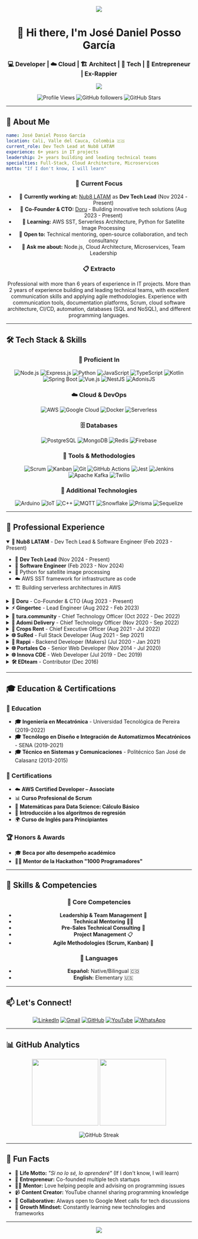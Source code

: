 <div align="center">

<img src="https://capsule-render.vercel.app/api?type=waving&color=gradient&customColorList=0,2,12,18,23&height=200&section=header&text=José%20Daniel%20Posso%20García&fontSize=40&fontColor=fff&animation=fadeIn&fontAlignY=38&desc=Developer%20|%20Cloud%20Architect%20|%20Tech%20Entrepreneur&descAlignY=65&descAlign=50"/>

# 👋 Hi there, I'm **José Daniel Posso García**
### 💻 Developer | ☁️ Cloud | 🏗️ Architect | 🚀 Tech | 🎯 Entrepreneur | Ex-Rappier

<div align="center">
  <img src="https://readme-typing-svg.herokuapp.com?font=Fira+Code&size=22&duration=3000&pause=1000&color=2E86AB&center=true&vCenter=true&width=800&lines=6%2B+years+in+IT+projects;Full-Stack+Developer;Cloud+Solutions+Architect;Technical+Team+Leader;If+I+don't+know%2C+I+will+learn;Building+the+future+with+code" />
</div>

<div align="center">
  
![Profile Views](https://komarev.com/ghpvc/?username=daniel7byte&color=2E86AB&style=for-the-badge&label=Profile%20Views)
![GitHub followers](https://img.shields.io/github/followers/daniel7byte?color=2E86AB&style=for-the-badge&logo=github&label=Followers)
![GitHub Stars](https://img.shields.io/github/stars/daniel7byte?color=2E86AB&style=for-the-badge&logo=github&label=Stars)

</div>

</div>

---

## 🚀 About Me

```yaml
name: José Daniel Posso García
location: Cali, Valle del Cauca, Colombia 🇨🇴
current_role: Dev Tech Lead at Nub8 LATAM
experience: 6+ years in IT projects
leadership: 2+ years building and leading technical teams
specialties: Full-Stack, Cloud Architecture, Microservices
motto: "If I don't know, I will learn"
```

<div align="center">

### 🎯 Current Focus
- 🔭 **Currently working at:** [Nub8 LATAM](https://nub8.com) as **Dev Tech Lead** (Nov 2024 - Present)
- 🚀 **Co-Founder & CTO:** [Doru](https://doru.com) - Building innovative tech solutions (Aug 2023 - Present)
- 🌱 **Learning:** AWS SST, Serverless Architecture, Python for Satellite Image Processing
- 👯 **Open to:** Technical mentoring, open-source collaboration, and tech consultancy
- 💬 **Ask me about:** Node.js, Cloud Architecture, Microservices, Team Leadership

### 📋 Extracto
Professional with more than 6 years of experience in IT projects. More than 2 years of experience building and leading technical teams, with excellent communication skills and applying agile methodologies. Experience with communication tools, documentation platforms, Scrum, cloud software architecture, CI/CD, automation, databases (SQL and NoSQL), and different programming languages.

</div>

---

## 🛠️ Tech Stack & Skills

<div align="center">

### 💼 Proficient In
![Node.js](https://img.shields.io/badge/Node.js-339933?style=for-the-badge&logo=nodedotjs&logoColor=white)
![Express.js](https://img.shields.io/badge/Express.js-000000?style=for-the-badge&logo=express&logoColor=white)
![Python](https://img.shields.io/badge/Python-3776AB?style=for-the-badge&logo=python&logoColor=white)
![JavaScript](https://img.shields.io/badge/JavaScript-F7DF1E?style=for-the-badge&logo=javascript&logoColor=black)
![TypeScript](https://img.shields.io/badge/TypeScript-007ACC?style=for-the-badge&logo=typescript&logoColor=white)
![Kotlin](https://img.shields.io/badge/Kotlin-0095D5?style=for-the-badge&logo=kotlin&logoColor=white)
![Spring Boot](https://img.shields.io/badge/Spring_Boot-6DB33F?style=for-the-badge&logo=spring&logoColor=white)
![Vue.js](https://img.shields.io/badge/Vue.js-4FC08D?style=for-the-badge&logo=vue.js&logoColor=white)
![NestJS](https://img.shields.io/badge/NestJS-E0234E?style=for-the-badge&logo=nestjs&logoColor=white)
![AdonisJS](https://img.shields.io/badge/AdonisJS-220052?style=for-the-badge&logo=adonisjs&logoColor=white)

### ☁️ Cloud & DevOps
![AWS](https://img.shields.io/badge/AWS-FF9900?style=for-the-badge&logo=amazonaws&logoColor=white)
![Google Cloud](https://img.shields.io/badge/Google_Cloud-4285F4?style=for-the-badge&logo=google-cloud&logoColor=white)
![Docker](https://img.shields.io/badge/Docker-2496ED?style=for-the-badge&logo=docker&logoColor=white)
![Serverless](https://img.shields.io/badge/Serverless-FD5750?style=for-the-badge&logo=serverless&logoColor=white)

### 🗄️ Databases
![PostgreSQL](https://img.shields.io/badge/PostgreSQL-316192?style=for-the-badge&logo=postgresql&logoColor=white)
![MongoDB](https://img.shields.io/badge/MongoDB-4EA94B?style=for-the-badge&logo=mongodb&logoColor=white)
![Redis](https://img.shields.io/badge/Redis-DC382D?style=for-the-badge&logo=redis&logoColor=white)
![Firebase](https://img.shields.io/badge/Firebase-FFCA28?style=for-the-badge&logo=firebase&logoColor=black)

### 🔧 Tools & Methodologies
![Scrum](https://img.shields.io/badge/Scrum-009639?style=for-the-badge&logo=scrumalliance&logoColor=white)
![Kanban](https://img.shields.io/badge/Kanban-0052CC?style=for-the-badge&logo=kanban&logoColor=white)
![Git](https://img.shields.io/badge/Git-F05032?style=for-the-badge&logo=git&logoColor=white)
![GitHub Actions](https://img.shields.io/badge/GitHub_Actions-2088FF?style=for-the-badge&logo=github-actions&logoColor=white)
![Jest](https://img.shields.io/badge/Jest-C21325?style=for-the-badge&logo=jest&logoColor=white)
![Jenkins](https://img.shields.io/badge/Jenkins-D24939?style=for-the-badge&logo=jenkins&logoColor=white)
![Apache Kafka](https://img.shields.io/badge/Apache_Kafka-231F20?style=for-the-badge&logo=apache-kafka&logoColor=white)
![Twilio](https://img.shields.io/badge/Twilio-F22F46?style=for-the-badge&logo=twilio&logoColor=white)

### 🤖 Additional Technologies
![Arduino](https://img.shields.io/badge/Arduino-00979D?style=for-the-badge&logo=arduino&logoColor=white)
![IoT](https://img.shields.io/badge/IoT-0052CC?style=for-the-badge&logo=internetofthings&logoColor=white)
![C++](https://img.shields.io/badge/C++-00599C?style=for-the-badge&logo=cplusplus&logoColor=white)
![MQTT](https://img.shields.io/badge/MQTT-660066?style=for-the-badge&logo=mqtt&logoColor=white)
![Snowflake](https://img.shields.io/badge/Snowflake-29B5E8?style=for-the-badge&logo=snowflake&logoColor=white)
![Prisma](https://img.shields.io/badge/Prisma-2D3748?style=for-the-badge&logo=prisma&logoColor=white)
![Sequelize](https://img.shields.io/badge/Sequelize-52B0E7?style=for-the-badge&logo=sequelize&logoColor=white)

</div>

---

## 💼 Professional Experience

<details open>
<summary><strong>🏢 Nub8 LATAM</strong> - Dev Tech Lead & Software Engineer (Feb 2023 - Present)</summary>

- 🎯 **Dev Tech Lead** (Nov 2024 - Present)
- 🔧 **Software Engineer** (Feb 2023 - Nov 2024)
- 🐍 Python for satellite image processing
- ☁️ AWS SST framework for infrastructure as code
- 🏗️ Building serverless architectures in AWS

</details>

<details>
<summary><strong>🚀 Doru</strong> - Co-Founder & CTO (Aug 2023 - Present)</summary>

- 🎯 Co-founding and leading technical strategy
- 🏗️ Building innovative tech solutions
- 📍 Cali, Valle del Cauca, Colombia

</details>

<details>
<summary><strong>⚡ Gingertec</strong> - Lead Engineer (Aug 2022 - Feb 2023)</summary>

- 📋 Technical planning and agile methodologies
- 👥 Mentoring and pair-programming
- 🛠️ **Tech Stack:** Scrum, ClickUp, AWS EC2, Node.JS, MongoDB
- 📍 República Dominicana

</details>

<details>
<summary><strong>🌟 tura.community</strong> - Chief Technology Officer (Oct 2022 - Dec 2022)</summary>

- 💡 Technology advisory and consulting
- 🏗️ Strategic technical guidance
- 📍 Cali, Valle del Cauca, Colombia

</details>

<details>
<summary><strong>🚚 Adomi Delivery</strong> - Chief Technology Officer (Nov 2020 - Sep 2022)</summary>

- 🎯 Strategic technical planning and platform objectives
- 👥 Recruitment, interviewing, and team mentoring
- 🏗️ Developed cloud architecture based on microservices
- 💰 Reduced cloud costs and increased platform speed
- 📊 Monitoring and alert systems with Slack bots and Twilio
- 🛠️ **Tech Stack:** GCP, Serverless, Microservices, Node.JS, Express.JS, Nest.JS, PostgreSQL, Redis, Docker

</details>

<details>
<summary><strong>🌾 Crops Rent</strong> - Chief Executive Officer (Aug 2021 - Jul 2022)</summary>

- 🚀 Agricultural tech entrepreneurship
- 👥 Building and leading committed development teams
- 🌱 Technological development in the agricultural sector
- 🛠️ **Tech Stack:** Scrum, Slack, Arduino, IoT, C++, Node.JS, AdonisJS, Prisma ORM, MQTT

</details>

<details>
<summary><strong>🌐 SuRed</strong> - Full Stack Developer (Aug 2021 - Sep 2021)</summary>

- 🔄 Digital Transformation project
- ☁️ NodeJS microservices in AWS environment with EC2
- 🎨 Frontend maintenance and development with VueJS
- 📊 Management of Kinesis and MQTT
- 🧪 Unit Testing and Mutation Testing development

</details>

<details>
<summary><strong>🛵 Rappi</strong> - Backend Developer (Makers) (Jul 2020 - Jan 2021)</summary>

- 🚚 Part of the logistics team
- 🔗 Endpoints for Rappitenderos app and microservices integration
- 📨 Apache Kafka for asynchronous messaging
- 🧪 Unit testing with Jest, achieving 80% code coverage
- 🛠️ **Tech Stack:** Kotlin, Spring Boot, Node.JS, Jest, Snowflake, PostgreSQL, Redis, Apache Kafka

</details>

<details>
<summary><strong>🌐 Portales Co</strong> - Senior Web Developer (Nov 2014 - Jul 2020)</summary>

- 🌐 Web development and administration
- 📋 Project management and client relations
- 📍 Cali, Valle del Cauca, Colombia

</details>

<details>
<summary><strong>🌐 Innova CDE</strong> - Web Developer (Jul 2019 - Dec 2019)</summary>

- 🏢 Part of the commercial guide project (https://www.guiacomercial.com.co/)
- 📊 Business directory web platform for Cali city
- 📍 Cali, Valle del Cauca, Colombia

</details>

<details>
<summary><strong>🛠️ EDteam</strong> - Contributor (Dec 2016)</summary>

- 🌐 Open source contributor for EDgrid project
- 🎨 Sass/CSS library for Responsive Web Design (RWD)
- ⚡ Lightweight, customizable framework for rapid prototyping
- 📍 Peru

</details>

---

## 🎓 Education & Certifications

### 🏫 Education
- **🎓 Ingeniería en Mecatrónica** - Universidad Tecnológica de Pereira (2019-2022)
- **🎓 Tecnólogo en Diseño e Integración de Automatizmos Mecatrónicos** - SENA (2019-2021)
- **🎓 Técnico en Sistemas y Comunicaciones** - Politécnico San José de Calasanz (2013-2015)

### 📜 Certifications
- ☁️ **AWS Certified Developer – Associate**
- 📊 **Curso Profesional de Scrum**
- 🔢 **Matemáticas para Data Science: Cálculo Básico**
- 🤖 **Introducción a los algoritmos de regresión**
- 🌍 **Curso de Inglés para Principiantes**

### 🏆 Honors & Awards
- 🎓 **Beca por alto desempeño académico**
- 👨‍💻 **Mentor de la Hackathon "1000 Programadores"**

---

## 🌟 Skills & Competencies

<div align="center">

### 🎯 Core Competencies
- **Leadership & Team Management** 👥
- **Technical Mentoring** 🧑‍🏫
- **Pre-Sales Technical Consulting** 💼
- **Project Management** 📋
- **Agile Methodologies (Scrum, Kanban)** 🔄

### 💬 Languages
- **Español:** Native/Bilingual 🇨🇴
- **English:** Elementary 🇺🇸

</div>

---

## 📫 Let's Connect!

<div align="center">

[![LinkedIn](https://img.shields.io/badge/LinkedIn-0077B5?style=for-the-badge&logo=linkedin&logoColor=white)](https://linkedin.com/in/jose-daniel-posso-garcia)
[![Gmail](https://img.shields.io/badge/Gmail-D14836?style=for-the-badge&logo=gmail&logoColor=white)](mailto:daniel7byte@gmail.com)
[![GitHub](https://img.shields.io/badge/GitHub-100000?style=for-the-badge&logo=github&logoColor=white)](https://github.com/daniel7byte)
[![YouTube](https://img.shields.io/badge/YouTube-FF0000?style=for-the-badge&logo=youtube&logoColor=white)](https://www.youtube.com/c/JoseDanielPossoGarcia)
[![WhatsApp](https://img.shields.io/badge/WhatsApp-25D366?style=for-the-badge&logo=whatsapp&logoColor=white)](https://api.whatsapp.com/send?phone=+573123898150)

</div>

---

## 📊 GitHub Analytics

<div align="center">
  
<img height="180em" src="https://github-readme-stats.vercel.app/api?username=daniel7byte&show_icons=true&theme=default&include_all_commits=true&count_private=true"/>
<img height="180em" src="https://github-readme-stats.vercel.app/api/top-langs/?username=daniel7byte&layout=compact&langs_count=7&theme=default"/>

</div>

<div align="center">
  
![GitHub Streak](https://github-readme-streak-stats.herokuapp.com/?user=daniel7byte&theme=default)

</div>

---

## 🌟 Fun Facts

- 🎯 **Life Motto:** *"Si no lo sé, lo aprenderé"* (If I don't know, I will learn)
- 🚀 **Entrepreneur:** Co-founded multiple tech startups
- 👨‍🏫 **Mentor:** Love helping people and advising on programming issues
- 📹 **Content Creator:** YouTube channel sharing programming knowledge
- 🤝 **Collaborative:** Always open to Google Meet calls for tech discussions
- 🌱 **Growth Mindset:** Constantly learning new technologies and frameworks

---

<div align="center">
  <img src="https://capsule-render.vercel.app/api?type=waving&color=gradient&customColorList=0,2,12,18,23&height=100&section=footer"/>
</div>
